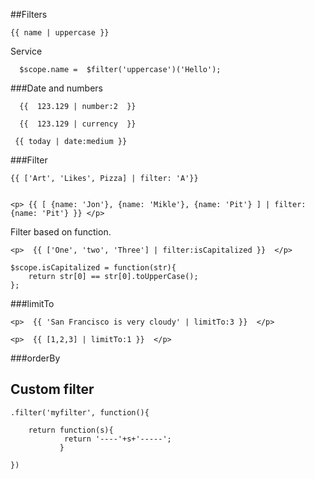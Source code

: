 ##Filters

    {{ name | uppercase }}
    
  
Service

      $scope.name =  $filter('uppercase')('Hello');
  
###Date and numbers      
      
      {{  123.129 | number:2  }}
      
      {{  123.129 | currency  }}  
    
     {{ today | date:medium }}
     
     
###Filter


    {{ ['Art', 'Likes', Pizza] | filter: 'A'}}     
    
     
    <p> {{ [ {name: 'Jon'}, {name: 'Mikle'}, {name: 'Pit'} ] | filter: {name: 'Pit'} }} </p>
    
    
Filter based on function.

    <p>  {{ ['One', 'two', 'Three'] | filter:isCapitalized }}  </p>

    $scope.isCapitalized = function(str){
        return str[0] == str[0].toUpperCase();
    };

###limitTo    
    
    <p>  {{ 'San Francisco is very cloudy' | limitTo:3 }}  </p>    
    
    <p>  {{ [1,2,3] | limitTo:1 }}  </p>
    
    
    
    
###orderBy   
  
  
## Custom filter

    .filter('myfilter', function(){

        return function(s){
                return '----'+s+'-----';
               }

    })
        

  
  